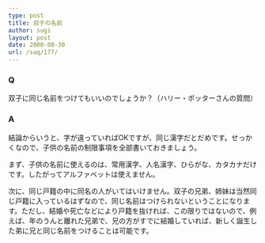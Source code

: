 ```yaml
---
type: post
title: 双子の名前
author: sugi
layout: post
date: 2000-08-30
url: /saq/177/
---
```

### Q 

双子に同じ名前をつけてもいいのでしょうか？（ハリー・ポッターさんの質問）

### A 

結論からいうと、字が違っていればOKですが、同じ漢字だとだめです。せっかくなので、子供の名前の制限事項を全部書いておきましょう。

まず、子供の名前に使えるのは、常用漢字、人名漢字、ひらがな、カタカナだけです。したがってアルファベットは使えません。

次に、同じ戸籍の中に同名の人がいてはいけません。双子の兄弟、姉妹は当然同じ戸籍に入っているはずなので、同じ名前はつけられないということになります。ただし、結婚や死亡などにより戸籍を抜ければ、この限りではないので、例えば、年のうんと離れた兄弟で、兄の方がすでに結婚していれば、新しく誕生した弟に兄と同じ名前をつけることは可能です。
